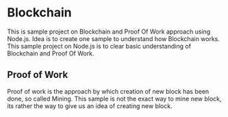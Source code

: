 # Blockchain
This is sample project on Blockchain and Proof Of Work approach using Node.js. Idea is to create one sample to understand how Blockchain works. This sample project on Node.js is to clear basic understanding of Blockchain and Proof Of Work.

## Proof of Work
Proof of work is the approach by which creation of new block has been done, so called Mining. This sample is not the exact way to mine new block, its rather the way to give us  an idea of creating new block.